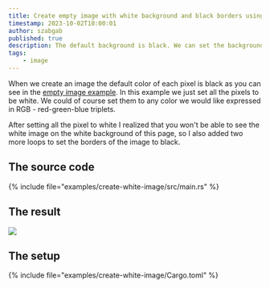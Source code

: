 ```yaml
---
title: Create empty image with white background and black borders using Rust
timestamp: 2023-10-02T10:00:01
author: szabgab
published: true
description: The default background is black. We can set the background to any color. This case we set it to white.
tags:
    - image
---
```


When we create an image the default color of each pixel is black as you can see in the [empty image example](/create-empty-image).
In this example we just set all the pixels to be white. We could of course set them to any color we would like expressed in RGB - red-green-blue triplets.

After setting all the pixel to white I realized that you won't be able to see the white image on the white background of this page, so I also added two
more loops to set the borders of the image to black.

## The source code

{% include file="examples/create-white-image/src/main.rs" %}

## The result

![](examples/create-white-image/white.png)


## The setup

{% include file="examples/create-white-image/Cargo.toml" %}

